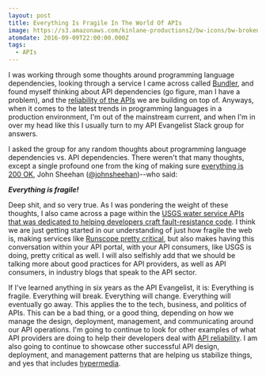 ```yaml
---
layout: post
title: Everything Is Fragile In The World Of APIs
image: https://s3.amazonaws.com/kinlane-productions2/bw-icons/bw-broken-link.png
atomdate: 2016-09-09T22:00:00.000Z
tags:
  - APIs
---
```

I was working through some thoughts around programming language dependencies, looking through a service I came across called [Bundler](http://bundler.io/), and found myself thinking about API dependencies (go figure, man I have a problem), and the [reliability of the APIs](http://reliability.apievangelist.com/) we are building on top of. Anyways, when it comes to the latest trends in programming languages in a production environment, I'm out of the mainstream current, and when I'm in over my head like this I usually turn to my API Evangelist Slack group for answers.

I asked the group for any random thoughts about programming language dependencies vs. API dependencies. There weren't that many thoughts, except a single profound one from the king of making sure [everything is 200 OK](http://runscope.com), John Sheehan ([@johnsheehan](https://twitter.com/johnsheehan))--who said:

**_Everything is fragile!_**

Deep shit, and so very true. As I was pondering the weight of these thoughts, I also came across a page within the [USGS water service APIs that was dedicated to helping developers craft fault-resistance code](http://apievangelist.com/2016/09/08/when-working-with-our-api-make-sure-you-build-faultresistance-into-your-code/). I think we are just getting started in our understanding of just how fragile the web is, making services like [Runscope pretty critical](http://runscope.com), but also makes having this conversation within your API portal, with your API consumers, like USGS is doing, pretty critical as well. I will also selfishly add that we should be talking more about good practices for API providers, as well as API consumers, in industry blogs that speak to the API sector.

If I've learned anything in six years as the API Evangelist, it is: Everything is fragile. Everything will break. Everything will change. Everything will eventually go away. This applies the to the tech, business, and politics of APIs. This can be a bad thing, or a good thing, depending on how we manage the design, deployment, management, and communicating around our API operations. I'm going to continue to look for other examples of what API providers are doing to help their developers deal with [API reliability](http://reliability.apievangelist.com/). I am also going to continue to showcase other successful API design, deployment, and management patterns that are helping us stabilize things, and yes that includes [hypermedia](http://hypermedia.apievangelist.com).